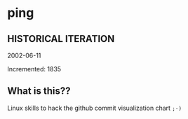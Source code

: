 # ping

## HISTORICAL ITERATION
2002-06-11

Incremented: 1835

## What is this?? 
Linux skills to hack the github commit visualization chart `;-)`
